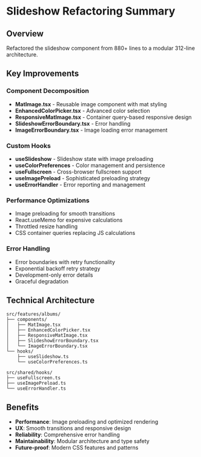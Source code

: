 # Slideshow Refactoring Summary

## Overview

Refactored the slideshow component from 880+ lines to a modular 312-line architecture.

## Key Improvements

### Component Decomposition

- **MatImage.tsx** - Reusable image component with mat styling
- **EnhancedColorPicker.tsx** - Advanced color selection
- **ResponsiveMatImage.tsx** - Container query-based responsive design
- **SlideshowErrorBoundary.tsx** - Error handling
- **ImageErrorBoundary.tsx** - Image loading error management

### Custom Hooks

- **useSlideshow** - Slideshow state with image preloading
- **useColorPreferences** - Color management and persistence
- **useFullscreen** - Cross-browser fullscreen support
- **useImagePreload** - Sophisticated preloading strategy
- **useErrorHandler** - Error reporting and management

### Performance Optimizations

- Image preloading for smooth transitions
- React.useMemo for expensive calculations
- Throttled resize handling
- CSS container queries replacing JS calculations

### Error Handling

- Error boundaries with retry functionality
- Exponential backoff retry strategy
- Development-only error details
- Graceful degradation

## Technical Architecture

```
src/features/albums/
├── components/
│   ├── MatImage.tsx
│   ├── EnhancedColorPicker.tsx
│   ├── ResponsiveMatImage.tsx
│   ├── SlideshowErrorBoundary.tsx
│   └── ImageErrorBoundary.tsx
└── hooks/
    ├── useSlideshow.ts
    └── useColorPreferences.ts

src/shared/hooks/
├── useFullscreen.ts
├── useImagePreload.ts
└── useErrorHandler.ts
```

## Benefits

- **Performance**: Image preloading and optimized rendering
- **UX**: Smooth transitions and responsive design
- **Reliability**: Comprehensive error handling
- **Maintainability**: Modular architecture and type safety
- **Future-proof**: Modern CSS features and patterns
